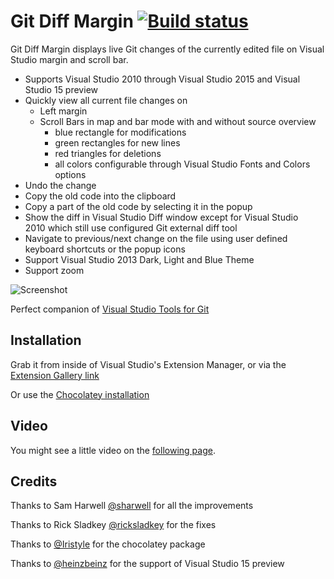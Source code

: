 # Git Diff Margin [![Build status](https://ci.appveyor.com/api/projects/status/42u2e3db3exo546p)](https://ci.appveyor.com/project/laurentkempe/gitdiffmargin)


Git Diff Margin displays live Git changes of the currently edited file on Visual Studio margin and scroll bar.

* Supports Visual Studio 2010 through Visual Studio 2015 and Visual Studio 15 preview
* Quickly view all current file changes on
    * Left margin
    * Scroll Bars in map and bar mode with and without source overview
        * blue rectangle for modifications
        * green rectangles for new lines
        * red triangles for deletions
        * all colors configurable through Visual Studio Fonts and Colors options
* Undo the change
* Copy the old code into the clipboard
* Copy a part of the old code by selecting it in the popup
* Show the diff in Visual Studio Diff window except for Visual Studio 2010 which still use configured Git external diff tool
* Navigate to previous/next change on the file using user defined keyboard shortcuts or the popup icons
* Support Visual Studio 2013 Dark, Light and Blue Theme
* Support zoom

![Screenshot](http://i1.visualstudiogallery.msdn.s-msft.com/cf49cf30-2ca6-4ea0-b7cc-6a8e0dadc1a8/image/file/142621/1/gitdiffmargin-preview.png)

Perfect companion of [Visual Studio Tools for Git](http://visualstudiogallery.msdn.microsoft.com/abafc7d6-dcaa-40f4-8a5e-d6724bdb980c)

## Installation

Grab it from inside of Visual Studio's Extension Manager, or via the [Extension Gallery link](http://visualstudiogallery.msdn.microsoft.com/cf49cf30-2ca6-4ea0-b7cc-6a8e0dadc1a8)

Or use the [Chocolatey installation](https://chocolatey.org/packages/GitDiffMargin)

## Video

You might see a little video on the [following page](https://www.flickr.com/photos/laurentkempe/14879945429/).

## Credits

Thanks to Sam Harwell [@sharwell](https://github.com/sharwell) for all the improvements

Thanks to Rick Sladkey [@ricksladkey](https://github.com/ricksladkey) for the fixes

Thanks to [@Iristyle](https://github.com/Iristyle) for the chocolatey package
 
Thanks to [@heinzbeinz](https://github.com/heinzbeinz) for the support of Visual Studio 15 preview
